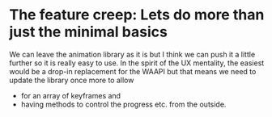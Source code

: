 # The feature creep: Lets do more than just the minimal basics

We can leave the animation library as it is but I think we can push it a little further so it is really easy to use. In the spirit of the UX mentality, the easiest would be a drop-in replacement for the WAAPI but that means we need to update the library once more to allow

- for an array of keyframes and
- having methods to control the progress etc. from the outside.

